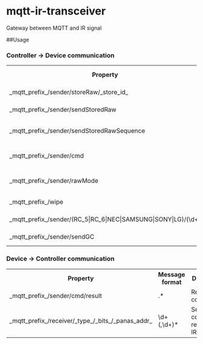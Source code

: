# mqtt-ir-transceiver

Gateway between MQTT and IR signal


##Usage

### Controller → Device communication
<table>
  <tr>
    <th>Property</th>
    <th>Message format</th>
    <th>Description</th>
    <th>Example</th>
  </tr>
  <tr>
    <td>_mqtt_prefix_/sender/storeRaw/_store_id_</td>
    <td>\d+(,\d+)</td>
    <td>store raw codes sequence in slot no. _store_id_</td>
    <td>Topic: "_mqtt_prefix_/sender/storeRaw/10" <br/> Message: "32,43,54,65,32"</td>
  </tr>
  <tr>
    <td>_mqtt_prefix_/sender/sendStoredRaw</td>
    <td>\d+</td>
    <td>Transmit via IR RAW code from provided slot</td>
    <td>Topic: "_mqtt_prefix_/sender/sendStoredRaw" <br/> Message: "1"</td>
  </tr>
  <tr>
    <td>_mqtt_prefix_/sender/sendStoredRawSequence</td>
    <td>\d+(,\d+)*</td>
    <td>Transmit via IR sequence of RAW codes from provided slots</td>
    <td>Topic: "_mqtt_prefix_/sender/sendStoredRawSequence" <br/> Message: "1,2,3"</td>
  </tr>
  <tr>
    <td>_mqtt_prefix_/sender/cmd</td>
    <td>(ls|sysinfo)</td>
    <td>Execute on device command, replay in topic _mqtt_prefix_/sender/cmd/result</td>
    <td>Topic: "_mqtt_prefix_/sender/cmd"<br/> Message: "sysinfo"</td>
  </tr>
  <tr>
    <td>_mqtt_prefix_/sender/rawMode</td>
    <td>(1|ON|true|.*)</td>
    <td>Turn on/off reporting to controller received by device IR raw codes</td>
    <td>Topic: "_mqtt_prefix_/sender/rawMode"<br/>Message: "1"</td>
  </tr>
  <tr>
    <td>_mqtt_prefix_/wipe</td>
    <td>.*</td>
    <td>Wipe configuration for next boot</td>
    <td>Topic: "_mqtt_prefix_/wipe"<br/>Message: "1"</td>
  </tr>
  <tr>    
    <td>_mqtt_prefix_/sender/(RC_5|RC_6|NEC|SAMSUNG|SONY|LG)/(\d+)</td>
    <td>\d+</td>
    <td>Send IR signal based on type</td>
    <td>Topic: "esp8266/02sender/RC_5/12"<br/>Message: "3294"</td>
  </tr>
  <tr>  
    <td>_mqtt_prefix_/sender/sendGC</td>
    <td>\d+(,\d+)</td>
    <td>Send Global Cache code</td>
    <td>Topic: "_mqtt_prefix_/sender/sendGC" <br/> Message: "32000,43,54,65,32,...."</td>
  </tr>
</table>


### Device → Controller communication

<table>
  <tr>
    <th>Property</th>
    <th>Message format</th>
    <th>Direction</th>
    <th>Example</th>
  </tr>
    <tr>
    <td>_mqtt_prefix_/sender/cmd/result</td>
    <td>.*</td>
    <td>Result of command</td>
    <td></td>
  </tr>
  <tr>
    <td>_mqtt_prefix_/receiver/_type_/_bits_/_panas_addr_</td>
    <td>\d+(,\d+)*</td>
    <td>Send to controller received IR code</td>
    <td>Topic: "_mqtt_prefix_/receiver/RC_5/12"<br/>Message: "3294"</td>
  </tr>
</table>
